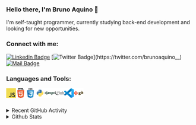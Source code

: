 ### Hello there, I'm Bruno Aquino 👋
I'm self-taught programmer, currently studying back-end development and looking for new opportunities. 

### Connect with me:
[![Linkedin Badge](https://img.shields.io/badge/-BrunoAquino-0e76a8?style=flat&labelColor=0e76a8&logo=linkedin&logoColor=white)](https://www.linkedin.com/in/brunoaqu/) [![Twitter Badge](https://img.shields.io/badge/-@brunoaquino__-1ca0f1?style=flat&labelColor=1ca0f1&logo=twitter&logoColor=white&link=https://twitter.com/brunoaquino__)](https://twitter.com/brunoaquino__) [![Mail Badge](https://img.shields.io/badge/-bruno.gl.aquino-c0392b?style=flat&labelColor=c0392b&logo=gmail&logoColor=white)](mailto:bruno.gl.aquino@gmail.com)

### Languages and Tools:
<img align="left" alt="Javascript" width="26px" src="https://raw.githubusercontent.com/github/explore/80688e429a7d4ef2fca1e82350fe8e3517d3494d/topics/javascript/javascript.png"/>
<img align="left" alt="HTML" width="26px" src="https://raw.githubusercontent.com/github/explore/80688e429a7d4ef2fca1e82350fe8e3517d3494d/topics/html/html.png"/>
<img align="left" alt="CSS" width="26px" src="https://raw.githubusercontent.com/github/explore/80688e429a7d4ef2fca1e82350fe8e3517d3494d/topics/css/css.png"/>

<img align="left" alt="Python" width="26px" src="https://raw.githubusercontent.com/github/explore/80688e429a7d4ef2fca1e82350fe8e3517d3494d/topics/python/python.png"/>
<img align="left" alt="Django" width="26px" src="https://raw.githubusercontent.com/github/explore/80688e429a7d4ef2fca1e82350fe8e3517d3494d/topics/django/django.png"/>
<img align="left" alt="GIT" width="26px" src="https://raw.githubusercontent.com/github/explore/80688e429a7d4ef2fca1e82350fe8e3517d3494d/topics/flask/flask.png"/>

<img align="left" alt="Visual Studio Code" width="26px" src="https://raw.githubusercontent.com/github/explore/80688e429a7d4ef2fca1e82350fe8e3517d3494d/topics/visual-studio-code/visual-studio-code.png" />
<img align="left" alt="GIT" width="26px" src="https://raw.githubusercontent.com/github/explore/80688e429a7d4ef2fca1e82350fe8e3517d3494d/topics/git/git.png" />

<br>
<br>
<br>

<details>
  <summary>Recent GitHub Activity</summary>
  
  <!--START_SECTION:activity-->
 
  <!--END_SECTION:activity-->
</details>

<details>
  <summary>Github Stats</summary>
  <img align="left" alt="Bruno Aquino's Github Stats" src="https://github-readme-stats-sand-xi.vercel.app/api?username=brunoaqu&hide=issues&show_icons=true">
</details>
